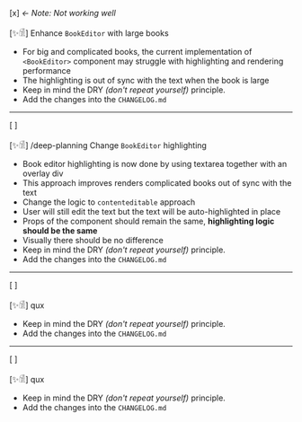 [x] _<- Note: Not working well_

[✨𓀆] Enhance `BookEditor` with large books

-   For big and complicated books, the current implementation of `<BookEditor>` component may struggle with highlighting and rendering performance
-   The highlighting is out of sync with the text when the book is large
-   Keep in mind the DRY _(don't repeat yourself)_ principle.
-   Add the changes into the `CHANGELOG.md`

---

[ ]

[✨𓀆] /deep-planning Change `BookEditor` highlighting

-   Book editor highlighting is now done by using textarea together with an overlay div
-   This approach improves renders complicated books out of sync with the text
-   Change the logic to `contenteditable` approach
-   User will still edit the text but the text will be auto-highlighted in place
-   Props of the component should remain the same, **highlighting logic should be the same**
-   Visually there should be no difference
-   Keep in mind the DRY _(don't repeat yourself)_ principle.
-   Add the changes into the `CHANGELOG.md`

---

[ ]

[✨𓀆] qux

-   Keep in mind the DRY _(don't repeat yourself)_ principle.
-   Add the changes into the `CHANGELOG.md`

---

[ ]

[✨𓀆] qux

-   Keep in mind the DRY _(don't repeat yourself)_ principle.
-   Add the changes into the `CHANGELOG.md`
